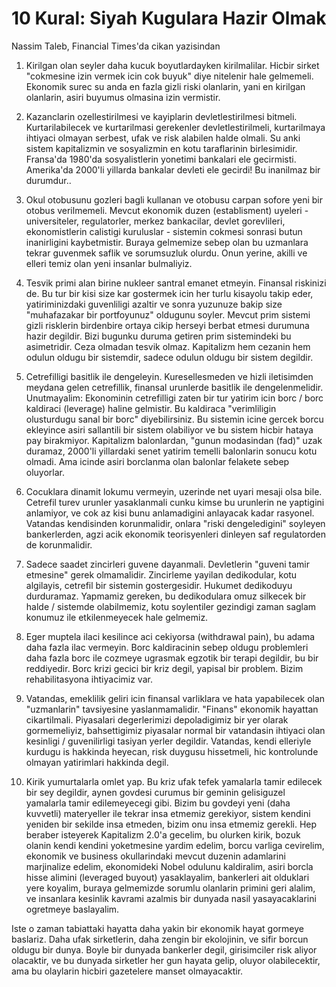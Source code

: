 # 10 Kural: Siyah Kugulara Hazir Olmak

Nassim Taleb, Financial Times'da cikan yazisindan

1. Kirilgan olan seyler daha kucuk boyutlardayken kirilmalilar. Hicbir sirket "cokmesine izin vermek icin cok buyuk" diye nitelenir hale gelmemeli. Ekonomik surec su anda en fazla gizli riski olanlarin, yani en kirilgan olanlarin, asiri buyumus olmasina izin vermistir.

2. Kazanclarin ozellestirilmesi ve kayiplarin devletlestirilmesi bitmeli. Kurtarilabilecek ve kurtarilmasi gerekenler devletlestirilmeli, kurtarilmaya ihtiyaci olmayan serbest, ufak ve risk alabilen halde olmali. Su anki sistem kapitalizmin ve sosyalizmin en kotu taraflarinin birlesimidir. Fransa'da 1980'da sosyalistlerin yonetimi bankalari ele gecirmisti. Amerika'da 2000'li yillarda bankalar devleti ele gecirdi! Bu inanilmaz bir durumdur..

3. Okul otobusunu gozleri bagli kullanan ve otobusu carpan sofore yeni bir otobus verilmemeli. Mevcut ekonomik duzen (establisment) uyeleri - universiteler, regulatorler, merkez bankacilar, devlet gorevlileri, ekonomistlerin calistigi kuruluslar - sistemin cokmesi sonrasi butun inanirligini kaybetmistir. Buraya gelmemize sebep olan bu uzmanlara tekrar guvenmek saflik ve sorumsuzluk olurdu. Onun yerine, akilli ve elleri temiz olan yeni insanlar bulmaliyiz.

4. Tesvik primi alan birine nukleer santral emanet etmeyin. Finansal riskinizi de. Bu tur bir kisi size kar gostermek icin her turlu kisayolu takip eder, yatiriminizdaki guvenliligi azaltir ve sonra yuzunuze bakip size "muhafazakar bir portfoyunuz" oldugunu soyler. Mevcut prim sistemi gizli risklerin birdenbire ortaya cikip herseyi berbat etmesi durumuna hazir degildir. Bizi bugunku duruma getiren prim sistemindeki bu asimetridir. Ceza olmadan tesvik olmaz. Kapitalizm hem cezanin hem odulun oldugu bir sistemdir, sadece odulun oldugu bir sistem degildir.

5. Cetrefilligi basitlik ile dengeleyin. Kuresellesmeden ve hizli iletisimden meydana gelen cetrefillik, finansal urunlerde basitlik ile dengelenmelidir. Unutmayalim: Ekonominin cetrefilligi zaten bir tur yatirim icin borc / borc kaldiraci (leverage) haline gelmistir. Bu kaldiraca "verimliligin olusturdugu sanal bir borc" diyebilirsiniz. Bu sistemin icine gercek borcu ekleyince asiri sallantili bir sistem olabiliyor ve bu sistem hicbir hataya pay birakmiyor. Kapitalizm balonlardan, "gunun modasindan (fad)" uzak duramaz, 2000'li yillardaki senet yatirim temelli balonlarin sonucu kotu olmadi. Ama icinde asiri borclanma olan balonlar felakete sebep oluyorlar.

6. Cocuklara dinamit lokumu vermeyin, uzerinde net uyari mesaji olsa bile. Cetrefil turev urunler yasaklanmali cunku kimse bu urunlerin ne yaptigini anlamiyor, ve cok az kisi bunu anlamadigini anlayacak kadar rasyonel. Vatandas kendisinden korunmalidir, onlara "riski dengeledigini" soyleyen bankerlerden, agzi acik ekonomik teorisyenleri dinleyen saf regulatorden de korunmalidir.

7. Sadece saadet zincirleri guvene dayanmali. Devletlerin "guveni tamir etmesine" gerek olmamalidir. Zincirleme yayilan dedikodular, kotu algilayis, cetrefil bir sistemin gostergesidir. Hukumet dedikoduyu durduramaz. Yapmamiz gereken, bu dedikodulara omuz silkecek bir halde / sistemde olabilmemiz, kotu soylentiler gezindigi zaman saglam konumuz ile etkilenmeyecek hale gelmemiz.

8. Eger muptela ilaci kesilince aci cekiyorsa (withdrawal pain), bu adama daha fazla ilac vermeyin. Borc kaldiracinin sebep oldugu problemleri daha fazla borc ile cozmeye ugrasmak egzotik bir terapi degildir, bu bir reddiyedir. Borc krizi gecici bir kriz degil, yapisal bir problem. Bizim rehabilitasyona ihtiyacimiz var.

9. Vatandas, emeklilik geliri icin finansal varliklara ve hata yapabilecek olan "uzmanlarin" tavsiyesine yaslanmamalidir. "Finans" ekonomik hayattan cikartilmali. Piyasalari degerlerimizi depoladigimiz bir yer olarak gormemeliyiz, bahsettigimiz piyasalar normal bir vatandasin ihtiyaci olan kesinligi / guvenilirligi tasiyan yerler degildir. Vatandas, kendi elleriyle kurdugu is hakkinda heyecan, risk duygusu hissetmeli, hic kontrolunde olmayan yatirimlari hakkinda degil.

10. Kirik yumurtalarla omlet yap. Bu kriz ufak tefek yamalarla tamir edilecek bir sey degildir, aynen govdesi curumus bir geminin gelisiguzel yamalarla tamir edilemeyecegi gibi. Bizim bu govdeyi yeni (daha kuvvetli) materyeller ile tekrar insa etmemiz gerekiyor, sistem kendini yeniden bir sekilde insa etmeden, bizim onu insa etmemiz gerekli. Hep beraber isteyerek Kapitalizm 2.0'a gecelim, bu olurken kirik, bozuk olanin kendi kendini yoketmesine yardim edelim, borcu varliga cevirelim, ekonomik ve business okullarindaki mevcut duzenin adamlarini marjinalize edelim, ekonomideki Nobel odulunu kaldiralim, asiri borcla hisse alimini (leveraged buyout) yasaklayalim, bankerleri ait olduklari yere koyalim, buraya gelmemizde sorumlu olanlarin primini geri alalim, ve insanlara kesinlik kavrami azalmis bir dunyada nasil yasayacaklarini ogretmeye baslayalim.

Iste o zaman tabiattaki hayatta daha yakin bir ekonomik hayat gormeye
baslariz. Daha ufak sirketlerin, daha zengin bir ekolojinin, ve sifir
borcun oldugu bir dunya. Boyle bir dunyada bankerler degil,
girisimciler risk aliyor olacaktir, ve bu dunyada sirketler her gun
hayata gelip, oluyor olabilecektir, ama bu olaylarin hicbiri
gazetelere manset olmayacaktir.
